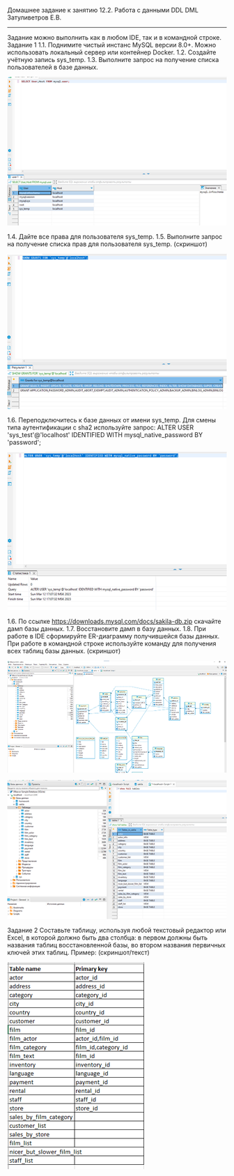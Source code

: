  Домашнее задание к занятию 12.2. Работа с данными DDL DML Затуливетров Е.В.
________________________________________
Задание можно выполнить как в любом IDE, так и в командной строке.
Задание 1
1.1. Поднимите чистый инстанс MySQL версии 8.0+. Можно использовать локальный сервер или контейнер Docker.
1.2. Создайте учётную запись sys_temp.
1.3. Выполните запрос на получение списка пользователей в базе данных. 

![Create user](https://github.com/zatulik2606/Netology-devops/blob/screenshorts/create%20user.png)

1.4. Дайте все права для пользователя sys_temp.
1.5. Выполните запрос на получение списка прав для пользователя sys_temp. (скриншот)

![Show grants](https://github.com/zatulik2606/Netology-devops/blob/screenshorts/show%20grants.png)

1.6. Переподключитесь к базе данных от имени sys_temp.
Для смены типа аутентификации с sha2 используйте запрос:
ALTER USER 'sys_test'@'localhost' IDENTIFIED WITH mysql_native_password BY 'password';

![Alter user](https://github.com/zatulik2606/Netology-devops/blob/screenshorts/alter%20user.png)

1.6. По ссылке https://downloads.mysql.com/docs/sakila-db.zip скачайте дамп базы данных.
1.7. Восстановите дамп в базу данных.
1.8. При работе в IDE сформируйте ER-диаграмму получившейся базы данных. При работе в командной строке используйте команду для получения всех таблиц базы данных. (скриншот)

![Restore dump1](https://github.com/zatulik2606/Netology-devops/blob/screenshorts/restore%20dump1.png)

![Restore dump1](https://github.com/zatulik2606/Netology-devops/blob/screenshorts/restore%20dump2.png)

Задание 2
Составьте таблицу, используя любой текстовый редактор или Excel, в которой должно быть два столбца: в первом должны быть названия таблиц восстановленной базы, во втором названия первичных ключей этих таблиц. Пример: (скриншот/текст)

![Table keys](https://github.com/zatulik2606/Netology-devops/blob/screenshorts/tablekeys.png)
